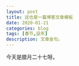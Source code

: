 ```yaml
---
layout: post
title: 这也是一篇博客文章模板
date: 2020-01-21
categories: blog
tags: [春节,鼠年]
description: 文章金句。
---
```


今天是腊月二十七呀。












